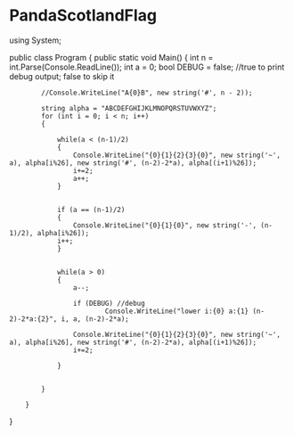 # PandaScotlandFlag
using System;
					
public class Program
{
	public static void Main()
	{
		 	int n = int.Parse(Console.ReadLine());
            int a = 0;
			bool DEBUG = false; //true to print debug output; false to skip it

            //Console.WriteLine("A{0}B", new string('#', n - 2));
		
			string alpha = "ABCDEFGHIJKLMNOPQRSTUVWXYZ";
			for (int i = 0; i < n; i++)
			{  
    			
				while(a < (n-1)/2)
				{				
					Console.WriteLine("{0}{1}{2}{3}{0}", new string('~', a), alpha[i%26], new string('#', (n-2)-2*a), alpha[(i+1)%26]); 
					i+=2;
					a++;
				}
				
					
				if (a == (n-1)/2)
				{
					Console.WriteLine("{0}{1}{0}", new string('-', (n-1)/2), alpha[i%26]); 
				i++;
				}
				
					
				while(a > 0)
				{	
					a--;			
						
					if (DEBUG) //debug
							Console.WriteLine("lower i:{0} a:{1} (n-2)-2*a:{2}", i, a, (n-2)-2*a);
					
					Console.WriteLine("{0}{1}{2}{3}{0}", new string('~', a), alpha[i%26], new string('#', (n-2)-2*a), alpha[(i+1)%26]);
					i+=2;
					
				}
				
				
			}
					
		}

}
